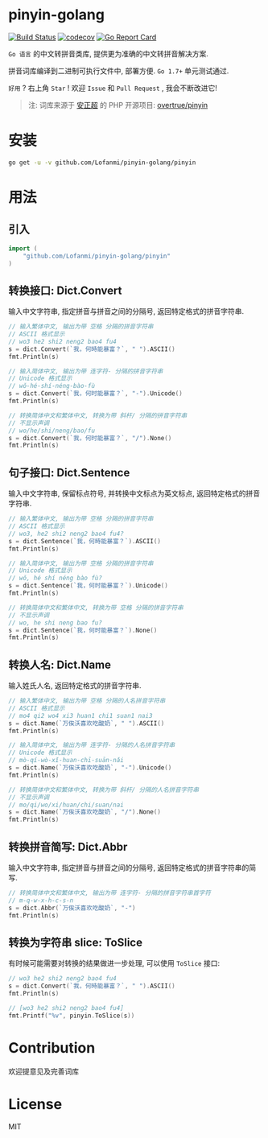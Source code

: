 # pinyin-golang


[![Build Status](https://travis-ci.org/Lofanmi/pinyin-golang.svg)](https://travis-ci.org/Lofanmi/pinyin-golang)
[![codecov](https://codecov.io/gh/Lofanmi/pinyin-golang/branch/master/graph/badge.svg)](https://codecov.io/gh/Lofanmi/pinyin-golang)
[![Go Report Card](https://goreportcard.com/badge/github.com/Lofanmi/pinyin-golang)](https://goreportcard.com/report/github.com/Lofanmi/pinyin-golang)

`Go 语言` 的中文转拼音类库, 提供更为准确的中文转拼音解决方案.

拼音词库编译到二进制可执行文件中, 部署方便. `Go 1.7+` 单元测试通过.

`好用` ? 右上角 `Star` ! 欢迎 `Issue` 和 `Pull Request` , 我会不断改进它!

> 注: 词库来源于 [安正超](https://overtrue.me/) 的 PHP 开源项目: [overtrue/pinyin](https://github.com/overtrue/pinyin)

# 安装

```bash
go get -u -v github.com/Lofanmi/pinyin-golang/pinyin
```

# 用法

## 引入

```go
import (
	"github.com/Lofanmi/pinyin-golang/pinyin"
)
```

## 转换接口: Dict.Convert

输入中文字符串, 指定拼音与拼音之间的分隔号, 返回特定格式的拼音字符串.

```go
// 输入繁体中文, 输出为带 空格 分隔的拼音字符串
// ASCII 格式显示
// wo3 he2 shi2 neng2 bao4 fu4
s = dict.Convert(`我，何時能暴富？`, " ").ASCII()
fmt.Println(s)

// 输入简体中文, 输出为带 连字符- 分隔的拼音字符串
// Unicode 格式显示
// wǒ-hé-shí-néng-bào-fù
s = dict.Convert(`我，何时能暴富？`, "-").Unicode()
fmt.Println(s)

// 转换简体中文和繁体中文, 转换为带 斜杆/ 分隔的拼音字符串
// 不显示声调
// wo/he/shi/neng/bao/fu
s = dict.Convert(`我，何时能暴富？`, "/").None()
fmt.Println(s)
```

## 句子接口: Dict.Sentence

输入中文字符串, 保留标点符号, 并转换中文标点为英文标点, 返回特定格式的拼音字符串.

```go
// 输入繁体中文, 输出为带 空格 分隔的拼音字符串
// ASCII 格式显示
// wo3, he2 shi2 neng2 bao4 fu4?
s = dict.Sentence(`我，何時能暴富？`).ASCII()
fmt.Println(s)

// 输入简体中文, 输出为带 空格 分隔的拼音字符串
// Unicode 格式显示
// wǒ, hé shí néng bào fù?
s = dict.Sentence(`我，何时能暴富？`).Unicode()
fmt.Println(s)

// 转换简体中文和繁体中文, 转换为带 空格 分隔的拼音字符串
// 不显示声调
// wo, he shi neng bao fu?
s = dict.Sentence(`我，何时能暴富？`).None()
fmt.Println(s)
```

## 转换人名: Dict.Name

输入姓氏人名, 返回特定格式的拼音字符串.

```go
// 输入繁体中文, 输出为带 空格 分隔的人名拼音字符串
// ASCII 格式显示
// mo4 qi2 wo4 xi3 huan1 chi1 suan1 nai3
s = dict.Name(`万俟沃喜欢吃酸奶`, " ").ASCII()
fmt.Println(s)

// 输入简体中文, 输出为带 连字符- 分隔的人名拼音字符串
// Unicode 格式显示
// mò-qí-wò-xǐ-huan-chī-suān-nǎi
s = dict.Name(`万俟沃喜欢吃酸奶`, "-").Unicode()
fmt.Println(s)

// 转换简体中文和繁体中文, 转换为带 斜杆/ 分隔的人名拼音字符串
// 不显示声调
// mo/qi/wo/xi/huan/chi/suan/nai
s = dict.Name(`万俟沃喜欢吃酸奶`, "/").None()
fmt.Println(s)
```

## 转换拼音简写: Dict.Abbr

输入中文字符串, 指定拼音与拼音之间的分隔号, 返回特定格式的拼音字符串的简写.

```go
// 转换简体中文和繁体中文, 输出为带 连字符- 分隔的拼音字符串首字符
// m-q-w-x-h-c-s-n
s = dict.Abbr(`万俟沃喜欢吃酸奶`, "-")
fmt.Println(s)
```

## 转换为字符串 slice: ToSlice

有时候可能需要对转换的结果做进一步处理, 可以使用 `ToSlice` 接口:

```go
// wo3 he2 shi2 neng2 bao4 fu4
s = dict.Convert(`我，何時能暴富？`, " ").ASCII()
fmt.Println(s)

// [wo3 he2 shi2 neng2 bao4 fu4]
fmt.Printf("%v", pinyin.ToSlice(s))
```

# Contribution

欢迎提意见及完善词库

# License

MIT
